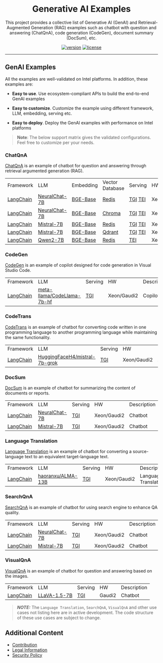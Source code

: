 <div align="center">

# Generative AI Examples

This project provides a collective list of Generative AI (GenAI) and Retrieval-Augmented Generation (RAG) examples such as chatbot with question and answering (ChatQnA), code generation (CodeGen), document summary (DocSum), etc.

[![version](https://img.shields.io/badge/release-0.6-green)](https://github.com/opea-project/GenAIExamples/releases)
[![license](https://img.shields.io/badge/license-Apache%202-blue)](https://github.com/intel/neural-compressor/blob/master/LICENSE)

---

<div align="left">

## GenAI Examples

All the examples are well-validated on Intel platforms. In addition, these examples are:

- <b>Easy to use</b>. Use ecosystem-compliant APIs to build the end-to-end GenAI examples

- <b>Easy to customize</b>. Customize the example using different framework, LLM, embedding, serving etc.

- <b>Easy to deploy</b>. Deploy the GenAI examples with performance on Intel platforms

> **Note**:
> The below support matrix gives the validated configurations. Feel free to customize per your needs.

### ChatQnA

[ChatQnA](./ChatQnA/README.md) is an example of chatbot for question and answering through retrieval argumented generation (RAG).

<table>
	<tbody>
		<tr>
			<td>Framework</td>
			<td>LLM</td>
			<td>Embedding</td>
			<td>Vector Database</td>
			<td>Serving</td>
			<td>HW</td>
			<td>Description</td>
		</tr>
		<tr>
			<td><a href="https://www.langchain.com">LangChain</a></td>
			<td><a href="https://huggingface.co/Intel/neural-chat-7b-v3-3">NeuralChat-7B</a></td>
			<td><a href="https://huggingface.co/BAAI/bge-base-en">BGE-Base</a></td>
			<td><a href="https://redis.io/">Redis</a></td>
			<td><a href="https://github.com/huggingface/text-generation-inference">TGI</a> <a href="https://github.com/huggingface/text-embeddings-inference">TEI</a></td>
			<td>Xeon/Gaudi2</td>
			<td>Chatbot</td>
		</tr>
		<tr>
			<td><a href="https://www.langchain.com">LangChain</a></td>
			<td><a href="https://huggingface.co/Intel/neural-chat-7b-v3-3">NeuralChat-7B</a></td>
			<td><a href="https://huggingface.co/BAAI/bge-base-en">BGE-Base</a></td>
			<td><a href="https://www.trychroma.com/">Chroma</a></td>
			<td><a href="https://github.com/huggingface/text-generation-inference">TGI</a> <a href="https://github.com/huggingface/text-embeddings-inference">TEI</td>
			<td>Xeon/Gaudi2</td>
			<td>Chatbot</td>
		</tr>
		<tr>
			<td><a href="https://www.langchain.com">LangChain</a></td>
			<td><a href="https://huggingface.co/mistralai/Mistral-7B-v0.1">Mistral-7B</a></td>
			<td><a href="https://huggingface.co/BAAI/bge-base-en">BGE-Base</a></td>
			<td><a href="https://redis.io/">Redis</a></td>
			<td><a href="https://github.com/huggingface/text-generation-inference">TGI</a> <a href="https://github.com/huggingface/text-embeddings-inference">TEI</td>
			<td>Xeon/Gaudi2</td>
			<td>Chatbot</td>
		</tr>
		<tr>
			<td><a href="https://www.langchain.com">LangChain</a></td>
			<td><a href="https://huggingface.co/mistralai/Mistral-7B-v0.1">Mistral-7B</a></td>
			<td><a href="https://huggingface.co/BAAI/bge-base-en">BGE-Base</a></td>
			<td><a href="https://qdrant.tech/">Qdrant</a></td>
			<td><a href="https://github.com/huggingface/text-generation-inference">TGI</a> <a href="https://github.com/huggingface/text-embeddings-inference">TEI</td>
			<td>Xeon/Gaudi2</td>
			<td>Chatbot</td>
		</tr>
		<tr>
			<td><a href="https://www.langchain.com">LangChain</a></td>
			<td><a href="https://huggingface.co/Qwen/Qwen2-7B">Qwen2-7B</a></td>
			<td><a href="https://huggingface.co/BAAI/bge-base-en">BGE-Base</a></td>
			<td><a href="https://redis.io/">Redis</a></td>
			<td><a href=<a href="https://github.com/huggingface/text-embeddings-inference">TEI</td>
			<td>Xeon/Gaudi2</td>
			<td>Chatbot</td>
		</tr>
	</tbody>
</table>

### CodeGen

[CodeGen](./CodeGen/README.md) is an example of copilot designed for code generation in Visual Studio Code.

<table>
	<tbody>
		<tr>
			<td>Framework</td>
			<td>LLM</td>
			<td>Serving</td>
			<td>HW</td>
			<td>Description</td>
		</tr>
		<tr>
			<td><a href="https://www.langchain.com">LangChain</a></td>
			<td><a href="https://huggingface.co/meta-llama/CodeLlama-7b-hf">meta-llama/CodeLlama-7b-hf</a></td>
			<td><a href="https://github.com/huggingface/text-generation-inference">TGI</a></td>
			<td>Xeon/Gaudi2</td>
			<td>Copilot</td>
		</tr>
	</tbody>
</table>

### CodeTrans

[CodeTrans](./CodeTrans/README.md) is an example of chatbot for converting code written in one programming language to another programming language while maintaining the same functionality.

<table>
	<tbody>
		<tr>
			<td>Framework</td>
			<td>LLM</td>
			<td>Serving</td>
			<td>HW</td>
			<td>Description</td>
		</tr>
		<tr>
			<td><a href="https://www.langchain.com">LangChain</a></td>
			<td><a href="https://huggingface.co/HuggingFaceH4/mistral-7b-grok">HuggingFaceH4/mistral-7b-grok</a></td>
			<td><a href="https://github.com/huggingface/text-generation-inference">TGI</a></td>
			<td>Xeon/Gaudi2</td>
			<td>Code Translation</td>
		</tr>
	</tbody>
</table>

### DocSum

[DocSum](./DocSum/README.md) is an example of chatbot for summarizing the content of documents or reports.

<table>
	<tbody>
		<tr>
			<td>Framework</td>
			<td>LLM</td>
			<td>Serving</td>
			<td>HW</td>
			<td>Description</td>
		</tr>
		<tr>
			<td><a href="https://www.langchain.com">LangChain</a></td>
			<td><a href="https://huggingface.co/Intel/neural-chat-7b-v3-3">NeuralChat-7B</a></td>
			<td><a href="https://github.com/huggingface/text-generation-inference">TGI</a></td>
			<td>Xeon/Gaudi2</td>
			<td>Chatbot</td>
		</tr>
		<tr>
			<td><a href="https://www.langchain.com">LangChain</a></td>
			<td><a href="https://huggingface.co/mistralai/Mistral-7B-v0.1">Mistral-7B</a></td>
			<td><a href="https://github.com/huggingface/text-generation-inference">TGI</a></td>
			<td>Xeon/Gaudi2</td>
			<td>Chatbot</td>
		</tr>
	</tbody>
</table>

### Language Translation

[Language Translation](./Translation/README.md) is an example of chatbot for converting a source-language text to an equivalent target-language text.

<table>
	<tbody>
		<tr>
			<td>Framework</td>
			<td>LLM</td>
			<td>Serving</td>
			<td>HW</td>
			<td>Description</td>
		</tr>
		<tr>
			<td><a href="https://www.langchain.com">LangChain</a></td>
			<td><a href="https://huggingface.co/haoranxu/ALMA-13B">haoranxu/ALMA-13B</a></td>
			<td><a href="https://github.com/huggingface/text-generation-inference">TGI</a></td>
			<td>Xeon/Gaudi2</td>
			<td>Language Translation</td>
		</tr>
	</tbody>
</table>

### SearchQnA

[SearchQnA](./SearchQnA/README.md) is an example of chatbot for using search engine to enhance QA quality.

<table>
	<tbody>
		<tr>
			<td>Framework</td>
			<td>LLM</td>
			<td>Serving</td>
			<td>HW</td>
			<td>Description</td>
		</tr>
		<tr>
			<td><a href="https://www.langchain.com">LangChain</a></td>
			<td><a href="https://huggingface.co/Intel/neural-chat-7b-v3-3">NeuralChat-7B</a></td>
			<td><a href="https://github.com/huggingface/text-generation-inference">TGI</a></td>
			<td>Xeon/Gaudi2</td>
			<td>Chatbot</td>
		</tr>
		<tr>
			<td><a href="https://www.langchain.com">LangChain</a></td>
			<td><a href="https://huggingface.co/mistralai/Mistral-7B-v0.1">Mistral-7B</a></td>
			<td><a href="https://github.com/huggingface/text-generation-inference">TGI</a></td>
			<td>Xeon/Gaudi2</td>
			<td>Chatbot</td>
		</tr>
	</tbody>
</table>

### VisualQnA

[VisualQnA](./VisualQnA/README.md) is an example of chatbot for question and answering based on the images.

<table>
	<tbody>
		<tr>
			<td>Framework</td>
			<td>LLM</td>
			<td>Serving</td>
			<td>HW</td>
			<td>Description</td>
		</tr>
		<tr>
			<td><a href="https://www.langchain.com">LangChain</a></td>
			<td><a href="https://huggingface.co/llava-hf/llava-1.5-7b-hf">LLaVA-1.5-7B</a></td>
			<td><a href="https://github.com/huggingface/text-generation-inference">TGI</a></td>
			<td>Gaudi2</td>
			<td>Chatbot</td>
		</tr>
	</tbody>
</table>

> **_NOTE:_** The `Language Translation`, `SearchQnA`, `VisualQnA` and other use cases not listing here are in active development. The code structure of these use cases are subject to change.

## Additional Content

- [Contribution](/CONTRIBUTING.md)
- [Legal Information](/LEGAL_INFORMATION.md)
- [Security Policy](/SECURITY.md)
